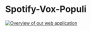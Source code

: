 # Spotify-Vox-Populi

[![Overview of our web application](https://res.cloudinary.com/marcomontalbano/image/upload/v1665355012/video_to_markdown/images/google-drive--1rQabK50KjpHgOVJIBujoIZvRsUeB-Fd8-c05b58ac6eb4c4700831b2b3070cd403.jpg)](https://drive.google.com/file/d/1rQabK50KjpHgOVJIBujoIZvRsUeB-Fd8/view?pli=1 "Overview of our web application")
